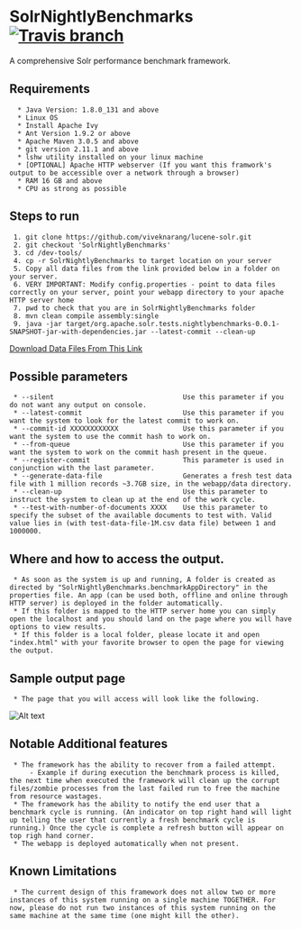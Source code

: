 # SolrNightlyBenchmarks  [![Travis branch](https://img.shields.io/travis/rust-lang/rust/master.svg)]()

A comprehensive Solr performance benchmark framework.

## Requirements

      * Java Version: 1.8.0_131 and above
      * Linux OS
      * Install Apache Ivy
      * Ant Version 1.9.2 or above
      * Apache Maven 3.0.5 and above
      * git version 2.11.1 and above
      * lshw utility installed on your linux machine
      * [OPTIONAL] Apache HTTP webserver (If you want this framwork's output to be accessible over a network through a browser)
      * RAM 16 GB and above
      * CPU as strong as possible

## Steps to run

     1. git clone https://github.com/viveknarang/lucene-solr.git
     2. git checkout 'SolrNightlyBenchmarks'
     3. cd /dev-tools/
     4. cp -r SolrNightlyBenchmarks to target location on your server
     5. Copy all data files from the link provided below in a folder on your server.
     6. VERY IMPORTANT: Modify config.properties - point to data files correctly on your server, point your webapp directory to your apache HTTP server home
     7. pwd to check that you are in SolrNightlyBenchmarks folder
     8. mvn clean compile assembly:single
     9. java -jar target/org.apache.solr.tests.nightlybenchmarks-0.0.1-SNAPSHOT-jar-with-dependencies.jar --latest-commit --clean-up 
     
[Download Data Files From This Link](http://212.47.227.9/data/) 

## Possible parameters

     * --silent                                Use this parameter if you do not want any output on console.
     * --latest-commit                         Use this parameter if you want the system to look for the latest commit to work on.
     * --commit-id XXXXXXXXXXXX                Use this parameter if you want the system to use the commit hash to work on.
     * --from-queue                            Use this parameter if you want the system to work on the commit hash present in the queue.
     * --register-commit                       This parameter is used in conjunction with the last parameter. 
     * --generate-data-file                    Generates a fresh test data file with 1 million records ~3.7GB size, in the webapp/data directory.     
     * --clean-up                              Use this parameter to instruct the system to clean up at the end of the work cycle.
     * --test-with-number-of-documents XXXX    Use this parameter to specify the subset of the available documents to test with. Valid value lies in (with test-data-file-1M.csv data file) between 1 and 1000000.
     
## Where and how to access the output.

     * As soon as the system is up and running, A folder is created as directed by "SolrNightlyBenchmarks.benchmarkAppDirectory" in the properties file. An app (can be used both, offline and online through HTTP server) is deployed in the folder automatically. 
     * If this folder is mapped to the HTTP server home you can simply open the localhost and you should land on the page where you will have options to view results.
     * If this folder is a local folder, please locate it and open "index.html" with your favorite browser to open the page for viewing the output. 

## Sample output page
     * The page that you will access will look like the following. 

![Alt text](http://www.viveknarang.com/gsoc/snb_screenshot2.PNG)

## Notable Additional features

     * The framework has the ability to recover from a failed attempt.
         - Example if during execution the benchmark process is killed, the next time when executed the framework will clean up the corrupt files/zombie processes from the last failed run to free the machine from resource wastages.
     * The framework has the ability to notify the end user that a benchmark cycle is running. (An indicator on top right hand will light up telling the user that currently a fresh benchmark cycle is running.) Once the cycle is complete a refresh button will appear on top righ hand corner. 
     * The webapp is deployed automatically when not present.  
     
## Known Limitations
     * The current design of this framework does not allow two or more instances of this system running on a single machine TOGETHER. For now, please do not run two instances of this system running on the same machine at the same time (one might kill the other). 
    
   
     
     

     
      
